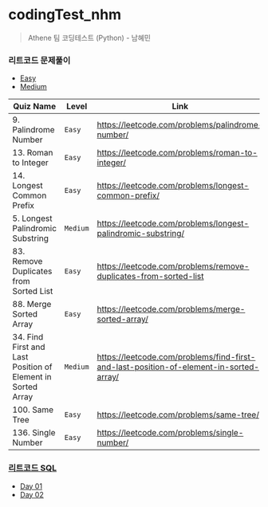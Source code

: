 # codingTest_nhm
> Athene 팀 코딩테스트 (Python) - 남혜민

### 리트코드 문제풀이
- [Easy](/LeetCode/Easy/)
- [Medium](/LeetCode/Medium/)

| Quiz Name | Level | Link |
| ------------- | ------------- | ---- |
| 9. Palindrome Number | `Easy` | https://leetcode.com/problems/palindrome-number/ |
| 13. Roman to Integer | `Easy` | https://leetcode.com/problems/roman-to-integer/ |
| 14. Longest Common Prefix | `Easy` | https://leetcode.com/problems/longest-common-prefix/ |
| 5. Longest Palindromic Substring | `Medium` | https://leetcode.com/problems/longest-palindromic-substring/ |
| 83. Remove Duplicates from Sorted List | `Easy` | https://leetcode.com/problems/remove-duplicates-from-sorted-list |
| 88. Merge Sorted Array | `Easy` | https://leetcode.com/problems/merge-sorted-array/ |
| 34. Find First and Last Position of Element in Sorted Array | `Medium` | https://leetcode.com/problems/find-first-and-last-position-of-element-in-sorted-array/ |
| 100. Same Tree | `Easy` | https://leetcode.com/problems/same-tree/ |
| 136. Single Number | `Easy` | https://leetcode.com/problems/single-number/ |


### [리트코드 SQL](https://leetcode.com/study-plan/sql/?progress=fkxxk76)
- [Day 01](/LeetCode/SQL/Day%2001/)
- [Day 02](/LeetCode/SQL/Day%2002/)